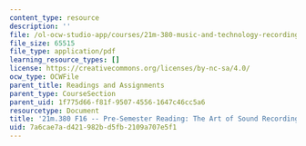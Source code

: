 ```yaml
---
content_type: resource
description: ''
file: /ol-ocw-studio-app/courses/21m-380-music-and-technology-recording-techniques-and-audio-production-fall-2016/7a6cae7ad421982bd5fb2109a707e5f1_MIT21M_380F16_assn_rd00.pdf
file_size: 65515
file_type: application/pdf
learning_resource_types: []
license: https://creativecommons.org/licenses/by-nc-sa/4.0/
ocw_type: OCWFile
parent_title: Readings and Assignments
parent_type: CourseSection
parent_uid: 1f775d66-f81f-9507-4556-1647c46cc5a6
resourcetype: Document
title: '21m.380 F16 -- Pre-Semester Reading: The Art of Sound Recording'
uid: 7a6cae7a-d421-982b-d5fb-2109a707e5f1
---
```

